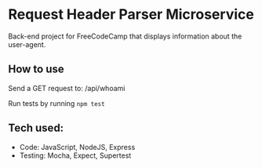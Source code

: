 # Request Header Parser Microservice
Back-end project for FreeCodeCamp that displays information about the user-agent.

## How to use
Send a GET request to: /api/whoami

Run tests by running ```npm test```

## Tech used:
* Code: JavaScript, NodeJS, Express
* Testing: Mocha, Expect, Supertest
